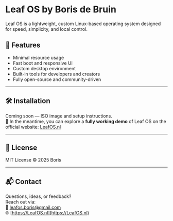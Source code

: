 # Leaf OS by Boris de Bruin

Leaf OS is a lightweight, custom Linux-based operating system designed for speed, simplicity, and local control.

## 🚀 Features

- Minimal resource usage  
- Fast boot and responsive UI  
- Custom desktop environment  
- Built-in tools for developers and creators  
- Fully open-source and community-driven  

---

## 🛠️ Installation

Coming soon — ISO image and setup instructions.  
🎉 In the meantime, you can explore a **fully working demo** of Leaf OS on the official website: [LeafOS.nl](https://LeafOS.nl)

---

## 📄 License

MIT License © 2025 Boris

---

## 📬 Contact

Questions, ideas, or feedback?  
Reach out via:  
📧 leafos.boris@gmail.com  
🌐 [https://LeafOS.nl](https://LeafOS.nl)
